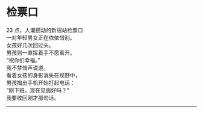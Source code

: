 # 检票口

23 点，人潮攒动的新宿站检票口\
一对年轻男女正在依依惜别。\
女孩好几次回过头。\
男孩则一直挥着手不愿离开。\
“祝你们幸福。”\
我不禁悄声说道。\
看着女孩的身影消失在视野中，\
男孩掏出手机开始打起电话：\
“刚下班，现在见面好吗？”\
我要收回刚才那句话。



















---
